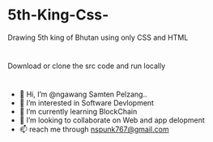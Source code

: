 # 5th-King-Css-
Drawing 5th king of Bhutan using only CSS and HTML
#
Download or clone the src code and run locally 
#
- 👋 Hi, I’m @ngawang Samten Pelzang..
- 👀 I’m interested in Software Devlopment
- 🌱 I’m currently learning BlockChain
- 💞️ I’m looking to collaborate on Web and app delopment 
- 📫 reach me through nspunk767@gmail.com
